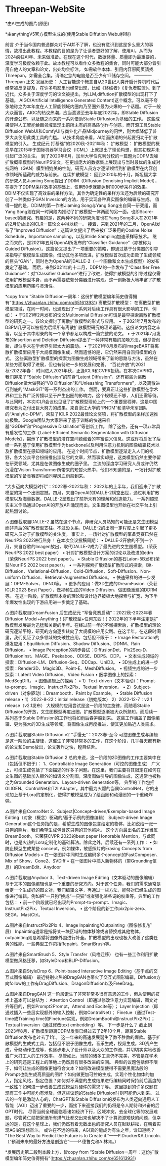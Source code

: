 # Threepan-WebSite
 





*由AI生成的图片(原图)
 
*由anythingV5官方模型生成的(使用Stable Diffution Webui控制)

前言
介于当今国内普通群众对于AI并不了解，也没有意识到这是多么重大的事情，故推出此教程。本教程的目的是为了让读者更好的了解、使用AI，从而为2024疯狂AI年、未来做准备。在现在这个时代，数据体量、质量即为最重要的，深度学习极度依赖于此。故本教程可以看作众多教程的集合，同时可能大部分皆引用自他人的文章和论文，出处均会标注。
如需软件本体、引用内容原网页请找Threepan。如需全合集，请确定您的电脑是否至少有1T储存空间。
                                                         ————Threepan
正文
发展历史：
人工智能这个概念自从20世纪人类开启计算机时代后经常被反复提及，在许多电影里也经常出现，比如《终结者》《复仇者联盟》。到了近代，众多关于深度学习的论文被提出，为LLM,diffution扩散模型的出现打下了基础。
AIGC(Artificial Intelligence Generated Content)这个概念，可以毫不夸张地称之为本年度在人工智能领域内圈内乃至圈外最为火爆的一个话题。对于一般大众而言，AIGC的热议热潮，应当溯源至去年年底2022年，即Stable Diffusion的开源公布，以及随之而来的一系列借助Stable Diffusion为基础的工作。
这些成果使得人工智能绘画领域呈现出前所未有的高品质创作与创意，而开源工具Stable Diffusion WebUI和ComfyUI与商业化产品Midjourney的问世，则大幅降低了普罗大众使用此类工具的门槛。
从技术角度来看，AI绘画热潮的兴起要归功于扩散模型的引入。
生成纪元
打基础”的2020秋-2021年秋：
扩散模型：
扩散模型的概念早在2015年于国际机器学习会议（ICML）上就提出了理论构想，但其初现并未引起广泛的关注。
到了2020年6月，加州大学伯克利分校的一篇题为DDPM去噪扩散概率模型的NeurIPS论文，在更加庞大的数据集上展现出与当时最优的生成对抗网络（GAN）模型相媲美的性能，研究人员方才逐渐领悟到扩散模型在内容创作领域所蕴藏的威力与前景。
连续扩散模型：
回到2020年的十月，斯坦福大学的研究人员Jiaming Song提出了DDIM（Diffusion Denoising Implicit Model），在提升了DDPM采样效率的基础上，仅用50步就能达到1000步采样的效果。DDIM不仅实现了高效率的采样方法，其作为确定性的采样方法还为后续的研究开创了一种类似于GAN Invesion的方法，用于实现各种真实图像的编辑与生成。
值得一提的是，DDIM的第一作者Jiaming Song与Yang Song出自同一研究组，而Yang Song则在同一时间段内推动了扩散模型一体两面的另一面，也即Score-based的研究。有趣的是，这两种不同的研究角度也在Yang Song本人在2021年的2月份放出的ICLR一篇论文中得以统一。
接着，来到2021年的二月，OpenAI发布了“Improved Diffusion”：这篇论文提出了后来被广泛采用的Cosine Noise Schedule，Importance sampling，以及Stride Sampling加速采样等技术。
继之而来的，是2021年五月OpenAI所发布的“Classifier Guidance”（亦被称为Guided Diffusion）。这篇论文提出了一项重要的策略，即通过基于分类器的引导来指导扩散模型生成图像。借助其他多项改进，扩散模型首次成功击败了生成领域的巨头“GAN”，同时也为OpenAI的DALLE-2（一个图像和文本生成模型）的发布奠定了基础。
而后，来到2021年的十二月，DDPM的一作发布了“Classifier Free Guidance”：对“Classifier Guidance”进行了改进，使得扩散模型的引导过程仅需使用扩散模型本身，而不再需要依赖分类器进行实现。这一创新极大地丰富了扩散模型的应用范围与灵活性。

*copy from “Stable Diffusion一周年：这份扩散模型编年简史值得拥有”(https://zhuanlan.zhihu.com/p/651613931)
离散型扩散模型：
在离散型扩散模型领域，在同一时间，也涌现出了一系列对后续工作具有很大影响的工作，例如：
•	于2021年2月发布的论文Multinomial Diffusion可谓是最早探索离散扩散模型的研究之一。该论文探讨了离散扩散模型的形式与应用。
•	于2021年7月发布的D3PM几乎可以被视为后续所有离散扩散模型研究的理论基础。这份论文内容之丰富，以至于其中附录的每一个章节都足以构成一篇完整的论文。
•	于2021年7月发布的Insertion and Deletion Diffusion提出了一种非常有趣的加噪方法，但尽管创新，却似乎未在学术界引起太大的震动。
•	于2021年8月发布的ImageBART将离散扩散模型应用于大规模图像生成，然而遗憾的是，它仍然采用自回归模型的方式。
这些离散型扩散模型的探索为图像生成领域带来了新的思路与方法，虽然在某些方面取得了进展，但也有待进一步的发展和完善。
“百花齐放”的2021秋-2022年春：
时间进入2021年秋，正逢ICLR和CVPR投稿。在本次CVPR中，我们迎来了“Stable Diffusion”的前身“Latent Diffusion”，还有那些为离散Diffusion做大做强的“VQ Diffusion”和“Unleashing Transformers”，以及离散进行到底的“MaskGIT”等一系列杰出的工作。
然而，要真正让这些扩散模型在学术界和工业界广泛传播以至于产生出圈的影响力，这个规模还不够，人们还需等待。与此同时，本次ICLR会议也见证了扩散模型理论上的一个重要里程碑，这是中国研究者为之付出巨大努力的成果。来自浙江大学的“PNDM”和清华朱军团队的“Analytic-DPM”，荣获了ICLR 2022最佳论文奖项，将扩散模型的采样加速推向极致。Google团队为大家带来了基于训练的快速采样器“GGDM”和“Progressive Distillation”等创新工作。
除了这些，还有一项非常具有启发性的工作《Label-Efficient Semantic Segmentation with Diffusion Models》，揭示了扩散模型的潜在空间蕴藏着的丰富语义信息。这或许将启发了后续一系列基于使用扩散模型作为backbone以及利用注意力机制的图像编辑技术以及扩散模型在感知领域的应用。
在这个时间节点，扩散模型逐渐走入人们的视野，各大公众平台纷纷推出涉及它的文章，然而事实却是，这类模型仍然主要停留在研究领域，尤其是在做图像生成的圈子里。
主流的深度学习研究人员或许仍然沉浸在Vision Transformer所带来的短暂火热中，他们不知道的是，一场针对扩散模型的军备竞赛即将如同腥风血雨般到来。

“大步迈向大模型时代”：2022春-2022年秋：
2022年的上半年，我们迎来了扩散模型的第一个出圈震撼。四月，来自OpenAI的DALLE-2横空出世，通过利用扩散模型以及海量数据，DALLE-2呈现出了前所未有的理解和创造能力。
一系列超现实主义作品通过OpenAI的开放API涌现而出，文生图模型也开始在社交平台上引起热烈讨论。
 
△图像截取自DALLE-2
虽然在这个节点，非研究人员熟知的可能还是文生图模型而非背后的扩散模型支柱。不过没关系，DALLE-2的出圈一定程度上引起了更多研究人员对于扩散模型的关注度。
事实上，一场针对扩散模型的军备竞赛已然在NeurIPS 2022进行热身！
在本次会议投稿周期：
•	DALLE-2开放的不到一个月，来自谷歌的Imagen放出，取代DALLE-2成为了最先进的文生图模型。（荣获NeurIPS 2022 best paper）
•	针对扩散模型设计方案的讨论以及改进的edm（荣获NeurIPS 2022 best paper）。
•	Stable Diffusion的基石Laion-5B发布(荣获NeurIPS 2022 best paper）。
•	一系列探索扩散模型扩散形式的探索，Bit-Diffusion、Variational-Diffusion、Cold-Diffusion、Soft-Diffusion、Non-uniform Diffusion、Retrieval-Augmented Diffusion。
•	快速采样的进一步发展：DPM-Solver、DFNO等。
•	更多的应用：做3D生成的DreamFusion（荣获ICLR 2023 Best Paper），做视频生成的Video Diffusion，做图像重建的DDRM等。
在这一阶段，扩散模型本身的理论和设计边界被极大地探索与扩宽，为下半年爆发性出现的下游应用进一步奠定了基础。
 
△图片截取自DreamFusion
后生成纪元
“军备竞赛启动”：2022秋-2023年春
Diffusion Model+Anything！(扩散模型+任何东西！)
2022年的下半年注定是扩散模型发展最为迅猛和关键的半年。在经过前一年的不懈探索后，扩散模型的理论研究逐渐平稳，研究的方向逐步转向了大规模的应用实践。在这半年，在这段时间里，我们见证了众多领域的突破性应用，包括但不限于：
•	Image Restoration的爆发应用：Equilibrium Diffusion、Shadow Diffusion、DDNM、Rain Diffusion。
•	Image Perception的初步尝试：DiffusionDet、Pix2Seq-D、DiffusionInst、MAGE、Peekaboo、ODISE、DDPS、DDP。
•	文本生成领域的探索：Diffusion-LM、Diffusion-Seq、DDCap、UniD3。
•	3D生成上的进一步探索：Render3D、Magic3D、Point-E、MeshDiffusion。
•	视频生成的进一步探索：Latent Video Diffusion、Video Fusion
•	医学图像上的探索：MedSegDiff。
•	图像编辑上的探索：
•	1）Text-driven（文本驱动）：Prompt-to-prompt、Imagic、InstructPix2Pix、Textual Inversion。
•	2）Subject-driven（对象驱动）：Dreambooth、Paint by Example。
•	Stable Diffusion release
•	1）2022-8-22：initial release（初始版本）
2）2022-12-7：v2.1 release（v2.1发布）
大规模的应用尝试是这一阶段的主旋律，而随着Stable Diffusion的开放，文生图模型再度出圈，扩散模型逐渐被大众所熟知，而后续一系列基于Stable Diffusion的工作也将如雨后春笋般到来。
这些工作涵盖了图像编辑、更为强大的3D生成等领域，将图像生成再度推进，使其更加贴近人类需求。
 
△图片截取自Stable Diffusion v2
“手慢无”：2023春-至今
可控图像生成与编辑是这一阶段的主旋律，这催生了非常非常多的工作，在这个阶段，几乎每天都有新的论文和Demo放出，论文轰炸之快，瞠目结舌。
 
 
△图片截取自Stable Diffusion 2
总的来说，这一阶段的2D图像的工作主要集中在（包括但不限于）：
1、Controllable Image Generation（可控的图像生成）
广义上，可控生成包括了下面描述的许多子问题。在这里，我们主要将其限定在如何在文生图的基础加入额外的如语义分割图，深度图做引导的图像生成，这通常也被称之为Grounded Generation、Layout-driven Generation等。
典型的工作包括GLIGEN、ControlNet和T2I Adapter。其中最为火爆的当属ControlNet，它的出现加上基于Lora的定制化，使得扩散模型成为了绘画圈和动漫圈的一个重磅炸弹。
 
△图片来自ControlNet
2、Subject|Concept–driven/Exemplar-based Image Editing（对象（概念）驱动的/基于示例的图像编辑）
Subject-driven Image Generation这个任务指的是，希望生成的图像包含给定的物体，比如说给一张一只狗的照片，我们希望生成包含这只狗的其他照片。
这个方向最出名的工作当属DreamBooth，它荣获CVPR 2023的best paper Honorable Mention，与此同时，也是火热的Lora定制化的基础算法。除此之外，后续还有一系列工作：
•	如防止模型生成某些 concept，例如裸体，敏感照片的Erasing Concepts from Diffusion Models
•	在一张图片中同时生成编码多个concept的FastComposer、Mix of Show、Cone2、SVDiff
•	在一张图片中插入新物体的（带Grounding信息）的DreamEdit、Anydoor
 
△图片截取自Anydoor
3、Text-driven Image Editing（文本驱动的图像编辑）
基于文本的图像编辑也是一个重要的研究方向。对于这个任务，我们的需求通常是给定一个生成好的图文对，我们编辑文字，再通过一些方法，能够对已经生成的图像进行编辑。例如把“一只狗”换成“一只猫”或者强化某些词的权重等。典型的工作包括：
•	前一个阶段就已经出现的Prompt-to-prompt、Imagic、InstructPix2Pix、Textual Inversion。
•	这个阶段的新工作pix2pix-zero、SEGA、MastCtrl。
 
△图片来自InstructPix2Pix
4、Image Inpainting/Outpainting（图像修复/扩展）
Inpainting通常是指将某一块区域的物体移除或者替换成其他物体，outpainting则是希望将图像外围进行补全。扩散模型的出现也极大改善了这类任务的性能，一些典型工作包括Repaint、SmartBrush等。
 
△图片来自SmartBrush
5、Style Transfer（风格迁移）
也有一些工作利用扩散模型做风格迁移，如StyleDrop和BLIP-Diffusion。
 
△图片来自StyleDrop
6、Point-based Interactive Image Editing（基于点的交互式图像编辑）
最近特别火热的DragGAN也带火了交互式图形编辑，Diffusion方向follow的工作有DragDiffusion、DragonDiffusion以及FreeDrag。
 
△图片来自DragGAN
这一阶段诞生了非常非常多很有意思的工作，但从使用的技术上基本可以总结为：
Attention Control（即通过修改注意力实现编辑，图文对齐等目的，例如Prompt2Prompt，Attend and Excite等）；
Layer Injection（即通过插入一些层实现额外的输入控制，例如ControlNet）；
Finetue（通过Test-time或Training time的Finetune实现，例如DreamBooth和InstructPix2Pix）；
Textual Inversion（通过修改text embedding）等。
下一步是什么？
截止到2023年8月，扩散模型距离DDPM发表已经过去了2年10个月，距离Stable DIffusion发布也过去了1年。
这一年来的高速发展诞生了数不胜数的爆款。基于扩散模型的生成式工具，包括但不限于图像生成，音乐生成，视频生成，3D资产生成，骨骼动作生成等，也逐步走入了设计师以及大众的工作流，并切切实实地改善着广大打工人的工作效率。
尽管如此，当前的诸多工具仍不完美，不管是在学术上的研究还是工程上的落地上仍然具有很多改进的空间。
典型的议题包括但不限于，如何让生成的图像更加符合文本？如何改进模型使得不需要黑魔法般的Prompt也能生成高质量的图片？如何做更加可控的生成，实现个性化物体的加入，指定风格，指定位置？如何对不满意的生成结果进行编辑同时保持前后高度的一致性？如何进一步改善生成式模型对硬件的需求？等。
这里提到的许多议题在现有工作中可能均有涉及，但这些议题的Stable Diffusion时刻可能仍未到来。
过去的一年是激动人心的，ChatGPT和Stable Diffusion的发布为人类迈向通用人工智能（AGI）迈出了重要的一步，而接下来迎接我们的仍将是令人期待和兴奋的后GPT时代。
尽管当前全球面临着诸如经济下行，区域冲突，去全球化等的发展难题，尽管黄仁勋把家里所有煤气灶都交出来也解决不了计算资源短缺的问题，但幸运的是，在这个星球上，我们仍然有着无数出色的研究人员在默默耕耘，在朝着实现AGI的理想奋斗。
或许在不远的将来，AGI真的能成为有生之年，谁知道呢？
“The Best Way to Predict the Future is to Create it.”——P.Drucker&A.Lincoln.
（“预测未来的最好方法是创造它”——P.德鲁克和A.林肯。）

*发展历史第二段到本段上方，皆copy from “Stable Diffusion一周年：这份扩散模型编年简史值得拥有”(https://zhuanlan.zhihu.com/p/651613931)
